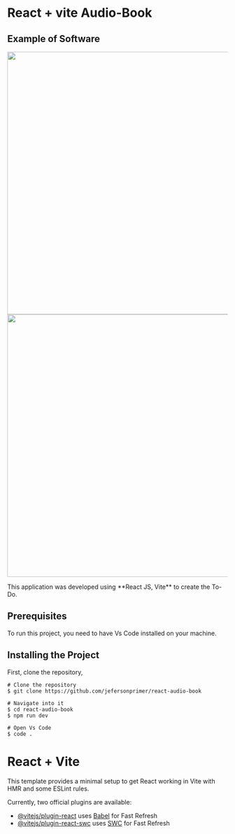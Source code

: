 <h1>React + vite Audio-Book</h1>
<h2>Example of Software</h2>

<img width="600px" heigth="600px" src="../assets/image01.png">
<img width="600px" heigth="600px" src="../assets/image02.png">

<p>This application was developed using **React JS, Vite**  to create the To-Do.</p>

<h2 id="pre-requisites"> Prerequisites</h2>

<p>To run this project, you need to have Vs Code installed on your machine.</p>

<h2 id="how-to-use"> Installing the Project</h2>

<p>First, clone the repository,</p>

<pre><code># Clone the repository
$ git clone https://github.com/jefersonprimer/react-audio-book

# Navigate into it
$ cd react-audio-book
$ npm run dev

# Open Vs Code
$ code .
</code></pre>


# React + Vite

This template provides a minimal setup to get React working in Vite with HMR and some ESLint rules.

Currently, two official plugins are available:

- [@vitejs/plugin-react](https://github.com/vitejs/vite-plugin-react/blob/main/packages/plugin-react/README.md) uses [Babel](https://babeljs.io/) for Fast Refresh
- [@vitejs/plugin-react-swc](https://github.com/vitejs/vite-plugin-react-swc) uses [SWC](https://swc.rs/) for Fast Refresh
